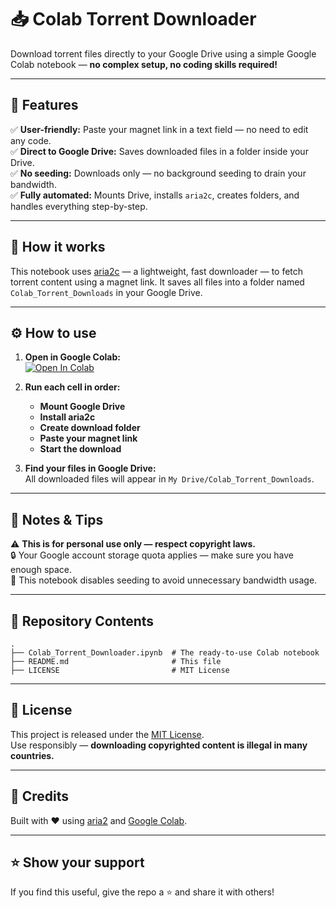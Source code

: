 
# 📥 Colab Torrent Downloader

Download torrent files directly to your Google Drive using a simple Google Colab notebook — **no complex setup, no coding skills required!**

---

## 🚀 Features

✅ **User-friendly:** Paste your magnet link in a text field — no need to edit any code.  
✅ **Direct to Google Drive:** Saves downloaded files in a folder inside your Drive.  
✅ **No seeding:** Downloads only — no background seeding to drain your bandwidth.  
✅ **Fully automated:** Mounts Drive, installs `aria2c`, creates folders, and handles everything step-by-step.

---

## 📂 How it works

This notebook uses [aria2c](https://aria2.github.io/) — a lightweight, fast downloader — to fetch torrent content using a magnet link. It saves all files into a folder named `Colab_Torrent_Downloads` in your Google Drive.

---

## ⚙️ How to use

1. **Open in Google Colab:**  
   [![Open In Colab](https://colab.research.google.com/assets/colab-badge.svg)](https://colab.research.google.com/github/yourusername/colab-torrent-downloader/blob/main/Colab_Torrent_Downloader.ipynb)

2. **Run each cell in order:**  
   - **Mount Google Drive**  
   - **Install aria2c**  
   - **Create download folder**  
   - **Paste your magnet link**  
   - **Start the download**

3. **Find your files in Google Drive:**  
   All downloaded files will appear in `My Drive/Colab_Torrent_Downloads`.

---

## 📌 Notes & Tips

⚠️ **This is for personal use only — respect copyright laws.**  
🔒 Your Google account storage quota applies — make sure you have enough space.  
🚫 This notebook disables seeding to avoid unnecessary bandwidth usage.

---

## 📎 Repository Contents

```
.
├── Colab_Torrent_Downloader.ipynb  # The ready-to-use Colab notebook
├── README.md                       # This file
├── LICENSE                         # MIT License
```

---

## 📜 License

This project is released under the [MIT License](LICENSE).  
Use responsibly — **downloading copyrighted content is illegal in many countries.**

---

## 🙌 Credits

Built with ❤️ using [aria2](https://aria2.github.io/) and [Google Colab](https://colab.research.google.com/).

---

## ⭐️ Show your support

If you find this useful, give the repo a ⭐️ and share it with others!
